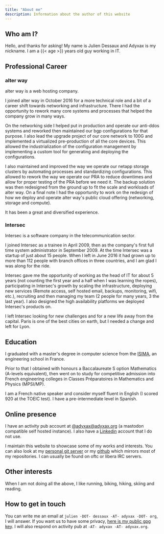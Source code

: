 ```yaml
---
title: "About me"
description: Information about the author of this website
---
```


## Who am I?

Hello, and thanks for asking! My name is Julien Dessaux and Adyxax is my nickname. I am a {{< age >}} years old guy working in IT.

## Professional Career

### alter way

alter way is a web hosting company.

I joined alter way in October 2016 for a more technical role and a bit of a career shift towards networking and infrastructure. There I had the opportunity to rework many core systems and processes that helped the company grow in many ways.

On the networking side I helped put in production and operate our anti-ddos systems and reworked then maintained our bgp configurations for that purpose. I also lead the upgrade project of our core network to 100G and implemented a virtualized pre-production of all the core devices. This allowed the industrialization of the configuration management by implementing a custom tool for generating and deploying the configurations.

I also maintained and improved the way we operate our netapp storage clusters by automating processes and standardizing configurations. This allowed to rework the way we operate our PRA to reduce downtimes and allow for proper testing of the PRA before we need it. The backup solution was then redesigned from the ground up to fit the scale and workloads of alter way. On a final note I had the opportunity to work on the redesign of how we deploy and operate alter way's public cloud offering (networking, storage and compute).

It has been a great and diversified experience.

### Intersec

Intersec is a software company in the telecommunication sector.

I joined Intersec as a trainee in April 2009, then as the company's first full time system administrator in September 2009. At the time Intersec was a startup of just about 15 people. When I left in June 2016 it had grown up to more than 112 people with branch offices in three countries, and I am glad I was along for the ride.

Intersec gave me the opportunity of working as the head of IT for about 5 years (not counting the first year and a half when I was learning the ropes), participating in Intersec's growth by scaling the infrastructure, deploying new services (Remote access, self hosted email, backups, monitoring, wifi, etc.), recruiting and then managing my team (2 people for many years, 3 the last year). I also designed the high availability platforms we deployed Intersec's products on.

I left Intersec looking for new challenges and for a new life away from the capital. Paris is one of the best cities on earth, but I needed a change and left for Lyon.

## Education

I graduated with a master's degree in computer science from the [ISIMA](https://www.isima.fr/), an engineering school in France.

Prior to that I obtained with honours a Baccalaureate S option Mathematics (A-levels equivalent), then went on to study for competitive admission into French engineering colleges in Classes Préparatoires in Mathematics and Physics (MPSI/MP).

I am a French native speaker and consider myself fluent in English (I scored 920 at the TOEIC test). I have a pre-intermediate level in Spanish.

## Online presence

I have an activity pub account at [@adyxax@adyxax.org](https://fedi.adyxax.org/@adyxax) (a mastodon compatible self hosted instance). I also have a [Linkedin](https://www.linkedin.com/in/julien-dessaux-2124bb1b/) account that I do not use.

I maintain this website to showcase some of my works and interests. You can also look at my [personal git server](https://git.adyxax.org/adyxax) or my [github](https://github.com/adyxax) which mirrors most of my repositories. I can usually be found on oftc or libera IRC servers.

## Other interests

When I am not doing all the above, I like running, biking, hiking, skiing and reading.

## How to get in touch

You can write me an email at `julien -DOT- dessaux -AT- adyxax -DOT- org`, I will answer. If you want us to have some privacy, [here is my public gpg key](/static/F92E51B86E07177E.pgp). I will also respond on activity pub at `-AT- adyxax -AT- adyxax.org`.
